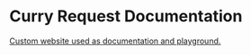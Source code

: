 Curry Request Documentation
======

[Custom website used as documentation and playground.](https://curry-request.github.io/curry-request-docs/)
